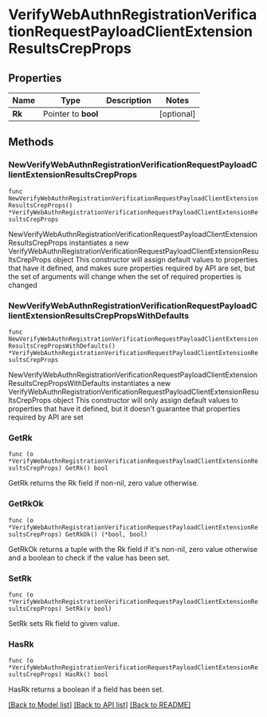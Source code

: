 # VerifyWebAuthnRegistrationVerificationRequestPayloadClientExtensionResultsCrepProps

## Properties

Name | Type | Description | Notes
------------ | ------------- | ------------- | -------------
**Rk** | Pointer to **bool** |  | [optional] 

## Methods

### NewVerifyWebAuthnRegistrationVerificationRequestPayloadClientExtensionResultsCrepProps

`func NewVerifyWebAuthnRegistrationVerificationRequestPayloadClientExtensionResultsCrepProps() *VerifyWebAuthnRegistrationVerificationRequestPayloadClientExtensionResultsCrepProps`

NewVerifyWebAuthnRegistrationVerificationRequestPayloadClientExtensionResultsCrepProps instantiates a new VerifyWebAuthnRegistrationVerificationRequestPayloadClientExtensionResultsCrepProps object
This constructor will assign default values to properties that have it defined,
and makes sure properties required by API are set, but the set of arguments
will change when the set of required properties is changed

### NewVerifyWebAuthnRegistrationVerificationRequestPayloadClientExtensionResultsCrepPropsWithDefaults

`func NewVerifyWebAuthnRegistrationVerificationRequestPayloadClientExtensionResultsCrepPropsWithDefaults() *VerifyWebAuthnRegistrationVerificationRequestPayloadClientExtensionResultsCrepProps`

NewVerifyWebAuthnRegistrationVerificationRequestPayloadClientExtensionResultsCrepPropsWithDefaults instantiates a new VerifyWebAuthnRegistrationVerificationRequestPayloadClientExtensionResultsCrepProps object
This constructor will only assign default values to properties that have it defined,
but it doesn't guarantee that properties required by API are set

### GetRk

`func (o *VerifyWebAuthnRegistrationVerificationRequestPayloadClientExtensionResultsCrepProps) GetRk() bool`

GetRk returns the Rk field if non-nil, zero value otherwise.

### GetRkOk

`func (o *VerifyWebAuthnRegistrationVerificationRequestPayloadClientExtensionResultsCrepProps) GetRkOk() (*bool, bool)`

GetRkOk returns a tuple with the Rk field if it's non-nil, zero value otherwise
and a boolean to check if the value has been set.

### SetRk

`func (o *VerifyWebAuthnRegistrationVerificationRequestPayloadClientExtensionResultsCrepProps) SetRk(v bool)`

SetRk sets Rk field to given value.

### HasRk

`func (o *VerifyWebAuthnRegistrationVerificationRequestPayloadClientExtensionResultsCrepProps) HasRk() bool`

HasRk returns a boolean if a field has been set.


[[Back to Model list]](../README.md#documentation-for-models) [[Back to API list]](../README.md#documentation-for-api-endpoints) [[Back to README]](../README.md)


